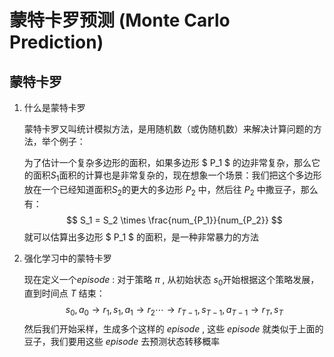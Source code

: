 # 蒙特卡罗预测 (Monte Carlo Prediction)

## 蒙特卡罗

1. 什么是蒙特卡罗

   蒙特卡罗又叫统计模拟方法，是用随机数（或伪随机数）来解决计算问题的方法，举个例子：

   为了估计一个复杂多边形的面积，如果多边形 $ P_1 $ 的边非常复杂，那么它的面积$S_1$面积的计算也是非常复杂的，现在想象一个场景：我们把这个多边形放在一个已经知道面积$S_2$的更大的多边形 $P_2$ 中，然后往 $P_2$ 中撒豆子，那么有：
   $$
   S_1 = S_2 \times \frac{num_{P_1}}{num_{P_2}}
   $$
   就可以估算出多边形 $ P_1 $ 的面积，是一种非常暴力的方法



2. 强化学习中的蒙特卡罗

   现在定义一个$episode$ : 对于策略 $\pi$  , 从初始状态 $s_0$开始根据这个策略发展，直到时间点 $T$ 结束：
   $$
   s_0,a_0 \to r_1, s_1, a_1 \to r_2 \cdots \to r_{T-1}, s_{T-1}, a_{T-1} \to r_T, s_T
   $$
   然后我们开始采样，生成多个这样的 $episode$ , 这些 $episode$ 就类似于上面的豆子，我们要用这些 $episode$ 去预测状态转移概率